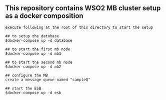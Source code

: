 ## This repository contains WSO2 MB cluster setup as a docker composition ###

```
execute following at the root of this directory to start the setup

## to setup the database
$docker-compose up -d database

## to start the first mb node
$docker-compose up -d mb1

## to start the second mb node
$docker-compose up -d mb2

## configure the MB
create a message queue named "sampleQ"

## start the ESB
$docker-compose up -d esb

```
